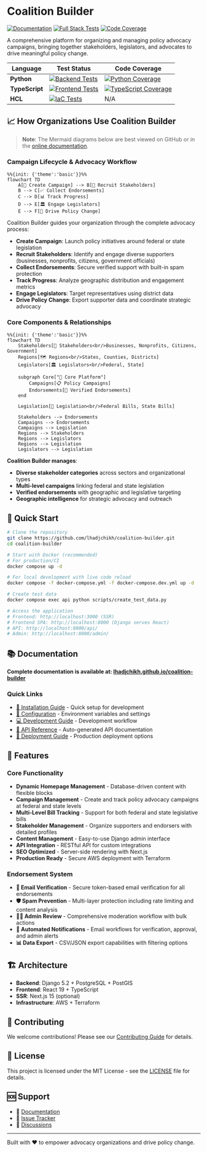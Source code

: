 # Coalition Builder

[![Documentation](https://img.shields.io/badge/docs-GitHub%20Pages-blue)](https://lhadjchikh.github.io/coalition-builder/)
[![Full Stack Tests](https://github.com/lhadjchikh/coalition-builder/actions/workflows/test_fullstack.yml/badge.svg)](https://github.com/lhadjchikh/coalition-builder/actions/workflows/test_fullstack.yml)
[![Code Coverage](https://codecov.io/gh/lhadjchikh/coalition-builder/branch/main/graph/badge.svg?token=VGUU4R6NR3)](https://codecov.io/gh/lhadjchikh/coalition-builder)

A comprehensive platform for organizing and managing policy advocacy campaigns, bringing together stakeholders, legislators, and advocates to drive meaningful policy change.

| Language       | Test Status                                                                                                                                                                                             | Code Coverage                                                                                                                                                                                 |
| -------------- | ------------------------------------------------------------------------------------------------------------------------------------------------------------------------------------------------------- | --------------------------------------------------------------------------------------------------------------------------------------------------------------------------------------------- |
| **Python**     | [![Backend Tests](https://github.com/lhadjchikh/coalition-builder/actions/workflows/test_backend.yml/badge.svg)](https://github.com/lhadjchikh/coalition-builder/actions/workflows/test_backend.yml)    | [![Python Coverage](https://codecov.io/gh/lhadjchikh/coalition-builder/branch/main/graph/badge.svg?flag=python&token=VGUU4R6NR3)](https://codecov.io/gh/lhadjchikh/coalition-builder)         |
| **TypeScript** | [![Frontend Tests](https://github.com/lhadjchikh/coalition-builder/actions/workflows/test_frontend.yml/badge.svg)](https://github.com/lhadjchikh/coalition-builder/actions/workflows/test_frontend.yml) | [![TypeScript Coverage](https://codecov.io/gh/lhadjchikh/coalition-builder/branch/main/graph/badge.svg?flag=javascript&token=VGUU4R6NR3)](https://codecov.io/gh/lhadjchikh/coalition-builder) |
| **HCL**        | [![IaC Tests](https://github.com/lhadjchikh/coalition-builder/actions/workflows/test_terraform.yml/badge.svg)](https://github.com/lhadjchikh/coalition-builder/actions/workflows/test_terraform.yml)    | N/A                                                                                                                                                                                           |

## 📈 How Organizations Use Coalition Builder

> **Note**: The Mermaid diagrams below are best viewed on GitHub or in the [online documentation](https://lhadjchikh.github.io/coalition-builder/).

### Campaign Lifecycle & Advocacy Workflow

```mermaid
%%{init: {'theme':'basic'}}%%
flowchart TD
    A[🎯 Create Campaign] --> B[👥 Recruit Stakeholders]
    B --> C[✅ Collect Endorsements]
    C --> D[📊 Track Progress]
    D --> E[🏛️ Engage Legislators]
    E --> F[📢 Drive Policy Change]
```

Coalition Builder guides your organization through the complete advocacy process:

- **Create Campaign**: Launch policy initiatives around federal or state legislation
- **Recruit Stakeholders**: Identify and engage diverse supporters (businesses, nonprofits, citizens, government officials)
- **Collect Endorsements**: Secure verified support with built-in spam protection
- **Track Progress**: Analyze geographic distribution and engagement metrics
- **Engage Legislators**: Target representatives using district data
- **Drive Policy Change**: Export supporter data and coordinate strategic advocacy

### Core Components & Relationships

```mermaid
%%{init: {'theme':'basic'}}%%
flowchart TD
    Stakeholders[👥 Stakeholders<br/>Businesses, Nonprofits, Citizens, Government]
    Regions[🗺️ Regions<br/>States, Counties, Districts]
    Legislators[🏛️ Legislators<br/>Federal, State]

    subgraph Core["🎯 Core Platform"]
        Campaigns[📋 Policy Campaigns]
        Endorsements[📝 Verified Endorsements]
    end

    Legislation[📜 Legislation<br/>Federal Bills, State Bills]

    Stakeholders --> Endorsements
    Campaigns --> Endorsements
    Campaigns --> Legislation
    Regions --> Stakeholders
    Regions --> Legislators
    Regions --> Legislation
    Legislators --> Legislation
```

**Coalition Builder manages**:

- **Diverse stakeholder categories** across sectors and organizational types
- **Multi-level campaigns** linking federal and state legislation
- **Verified endorsements** with geographic and legislative targeting
- **Geographic intelligence** for strategic advocacy and outreach

## 🚀 Quick Start

```bash
# Clone the repository
git clone https://github.com/lhadjchikh/coalition-builder.git
cd coalition-builder

# Start with Docker (recommended)
# For production/CI
docker compose up -d

# For local development with live code reload
docker compose -f docker-compose.yml -f docker-compose.dev.yml up -d

# Create test data
docker compose exec api python scripts/create_test_data.py

# Access the application
# Frontend: http://localhost:3000 (SSR)
# Frontend SPA: http://localhost:8000 (Django serves React)
# API: http://localhost:8000/api/
# Admin: http://localhost:8000/admin/
```

## 📚 Documentation

**Complete documentation is available at: [lhadjchikh.github.io/coalition-builder](https://lhadjchikh.github.io/coalition-builder/)**

### Quick Links

- [📖 Installation Guide](https://lhadjchikh.github.io/coalition-builder/installation/) - Quick setup for development
- [🔧 Configuration](https://lhadjchikh.github.io/coalition-builder/configuration/) - Environment variables and settings
- [💻 Development Guide](https://lhadjchikh.github.io/coalition-builder/development/) - Development workflow
- [📡 API Reference](https://lhadjchikh.github.io/coalition-builder/api/) - Auto-generated API documentation
- [🚀 Deployment Guide](https://lhadjchikh.github.io/coalition-builder/deployment/) - Production deployment options

## 🌟 Features

### Core Functionality

- **Dynamic Homepage Management** - Database-driven content with flexible blocks
- **Campaign Management** - Create and track policy advocacy campaigns at federal and state levels
- **Multi-Level Bill Tracking** - Support for both federal and state legislative bills
- **Stakeholder Management** - Organize supporters and endorsers with detailed profiles
- **Content Management** - Easy-to-use Django admin interface
- **API Integration** - RESTful API for custom integrations
- **SEO Optimized** - Server-side rendering with Next.js
- **Production Ready** - Secure AWS deployment with Terraform

### Endorsement System

- **🔐 Email Verification** - Secure token-based email verification for all endorsements
- **🛡️ Spam Prevention** - Multi-layer protection including rate limiting and content analysis
- **👨‍💼 Admin Review** - Comprehensive moderation workflow with bulk actions
- **📧 Automated Notifications** - Email workflows for verification, approval, and admin alerts
- **📊 Data Export** - CSV/JSON export capabilities with filtering options

## 🏗️ Architecture

- **Backend**: Django 5.2 + PostgreSQL + PostGIS
- **Frontend**: React 19 + TypeScript
- **SSR**: Next.js 15 (optional)
- **Infrastructure**: AWS + Terraform

## 🤝 Contributing

We welcome contributions! Please see our [Contributing Guide](docs/development.md#contributing) for details.

## 📄 License

This project is licensed under the MIT License - see the [LICENSE](LICENSE) file for details.

## 🆘 Support

- 📖 [Documentation](https://lhadjchikh.github.io/coalition-builder/)
- 🐛 [Issue Tracker](https://github.com/lhadjchikh/coalition-builder/issues)
- 💬 [Discussions](https://github.com/lhadjchikh/coalition-builder/discussions)

---

Built with ❤️ to empower advocacy organizations and drive policy change.
